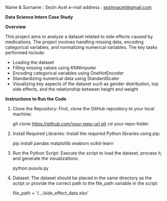 Name & Surname : Sezin Acet
e-mail address : sezinnacet@gmail.com

**Data Science Intern Case Study**

**Overview**

This project aims to analyze a dataset related to side effects caused by medications. The project involves handling missing data,
encoding categorical variables, and normalizing numerical variables. The key tasks performed include:

- Loading the dataset
- Filling missing values using KNNImputer
- Encoding categorical variables using OneHotEncoder
- Standardizing numerical data using StandardScaler
- Visualizing key aspects of the dataset such as gender distribution, top side effects, and the relationship between height and weight
  
**Instructions to Run the Code**
1. Clone the Repository: First, clone the GitHub repository to your local machine:
   
   git clone https://github.com/your-repo-url.git
   cd your-repo-folder

2. Install Required Libraries: Install the required Python libraries using pip:
   
   pip install pandas matplotlib seaborn scikit-learn

3. Run the Python Script: Execute the script to load the dataset, process it, and generate the visualizations:

   python pusula.py

4. Dataset: The dataset should be placed in the same directory as the script or provide the correct path to the file_path variable in the script:

   file_path = '/.../side_effect_data.xlsx'
